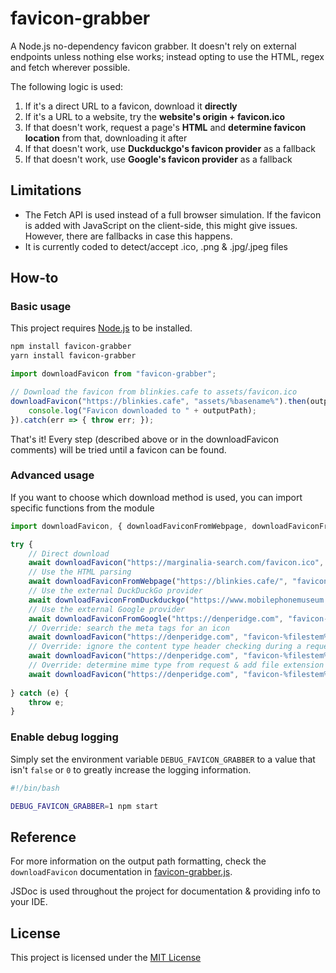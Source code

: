 # favicon-grabber

A Node.js no-dependency favicon grabber. It doesn't rely on external endpoints unless nothing else works; instead opting to use the HTML, regex and fetch wherever possible.

The following logic is used:
1. If it's a direct URL to a favicon, download it **directly**
2. If it's a URL to a website, try the **website's origin + favicon.ico**
3. If that doesn't work, request a page's **HTML** and **determine favicon location** from that, downloading it after
4. If that doesn't work, use **Duckduckgo's favicon provider** as a fallback
5. If that doesn't work, use **Google's favicon provider** as a fallback

## Limitations
- The Fetch API is used instead of a full browser simulation. If the favicon is added with JavaScript on the client-side, this might give issues. However, there are fallbacks in case this happens.
- It is currently coded to detect/accept .ico, .png & .jpg/.jpeg files

## How-to
### Basic usage
This project requires [Node.js](https://nodejs.org/) to be installed.
```bash
npm install favicon-grabber
yarn install favicon-grabber
```
```js
import downloadFavicon from "favicon-grabber";

// Download the favicon from blinkies.cafe to assets/favicon.ico
downloadFavicon("https://blinkies.cafe", "assets/%basename%").then(outputPath => {
    console.log("Favicon downloaded to " + outputPath);
}).catch(err => { throw err; });
```
That's it! Every step (described above or in the downloadFavicon comments) will be tried until a favicon can be found.

### Advanced usage
If you want to choose which download method is used, you can import specific functions from the module

```js
import downloadFavicon, { downloadFaviconFromWebpage, downloadFaviconFromDuckduckgo, downloadFaviconFromGoogle } from "favicon-grabber";

try {
    // Direct download
    await downloadFavicon("https://marginalia-search.com/favicon.ico", "favicon-%filestem%%extname%");
    // Use the HTML parsing
    await downloadFaviconFromWebpage("https://blinkies.cafe/", "favicon-%filestem%%extname%");
    // Use the external DuckDuckGo provider
    await downloadFaviconFromDuckduckgo("https://www.mobilephonemuseum.com/", "favicon-%filestem%%extname%");
    // Use the external Google provider
    await downloadFaviconFromGoogle("https://denperidge.com", "favicon-%filestem%%extname%");
    // Override: search the meta tags for an icon
    await downloadFavicon("https://denperidge.com", "favicon-%filestem%%extname%", { searchMetaTags: true });
    // Override: ignore the content type header checking during a request
    await downloadFavicon("https://denperidge.com", "favicon-%filestem%%extname%", { ignoreContentTypeHeader: true });
    // Override: determine mime type from request & add file extension to output
    await downloadFavicon("https://denperidge.com", "favicon-%filestem%", { fileExtFromContentTypeHeader: true });
    
} catch (e) {
    throw e;
}

```

### Enable debug logging
Simply set the environment variable `DEBUG_FAVICON_GRABBER` to a value that isn't `false` or `0` to greatly increase the logging information.

```bash
#!/bin/bash

DEBUG_FAVICON_GRABBER=1 npm start
```

## Reference
For more information on the output path formatting, check the `downloadFavicon` documentation in [favicon-grabber.js](favicon-grabber.js).

JSDoc is used throughout the project for documentation & providing info to your IDE.

## License
This project is licensed under the [MIT License](LICENSE)

 

